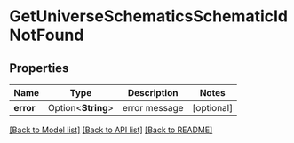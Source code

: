 # GetUniverseSchematicsSchematicIdNotFound

## Properties

Name | Type | Description | Notes
------------ | ------------- | ------------- | -------------
**error** | Option<**String**> | error message | [optional]

[[Back to Model list]](../README.md#documentation-for-models) [[Back to API list]](../README.md#documentation-for-api-endpoints) [[Back to README]](../README.md)


